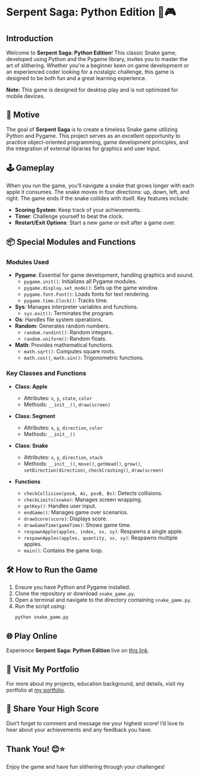 # Serpent Saga: Python Edition 🐍🎮

## Introduction

Welcome to **Serpent Saga: Python Edition**! This classic Snake game, developed using Python and the Pygame library, invites you to master the art of slithering. Whether you're a beginner keen on game development or an experienced coder looking for a nostalgic challenge, this game is designed to be both fun and a great learning experience.

**Note:** This game is designed for desktop play and is not optimized for mobile devices.

## 🎯 Motive

The goal of **Serpent Saga** is to create a timeless Snake game utilizing Python and Pygame. This project serves as an excellent opportunity to practice object-oriented programming, game development principles, and the integration of external libraries for graphics and user input.

## 🕹️ Gameplay

When you run the game, you’ll navigate a snake that grows longer with each apple it consumes. The snake moves in four directions: up, down, left, and right. The game ends if the snake collides with itself. Key features include:

- **Scoring System**: Keep track of your achievements.
- **Timer**: Challenge yourself to beat the clock.
- **Restart/Exit Options**: Start a new game or exit after a game over.

## 📦 Special Modules and Functions

### Modules Used

- **Pygame**: Essential for game development, handling graphics and sound.
  - `pygame.init()`: Initializes all Pygame modules.
  - `pygame.display.set_mode()`: Sets up the game window.
  - `pygame.font.Font()`: Loads fonts for text rendering.
  - `pygame.time.Clock()`: Tracks time.
- **Sys**: Manages interpreter variables and functions.
  - `sys.exit()`: Terminates the program.
- **Os**: Handles file system operations.
- **Random**: Generates random numbers.
  - `random.randint()`: Random integers.
  - `random.uniform()`: Random floats.
- **Math**: Provides mathematical functions.
  - `math.sqrt()`: Computes square roots.
  - `math.cos()`, `math.sin()`: Trigonometric functions.

### Key Classes and Functions

- **Class: Apple**
  - Attributes: `x`, `y`, `state`, `color`
  - Methods: `__init__()`, `draw(screen)`

- **Class: Segment**
  - Attributes: `x`, `y`, `direction`, `color`
  - Methods: `__init__()`

- **Class: Snake**
  - Attributes: `x`, `y`, `direction`, `stack`
  - Methods: `__init__()`, `move()`, `getHead()`, `grow()`, `setDirection(direction)`, `checkCrashing()`, `draw(screen)`

- **Functions**
  - `checkCollision(posA, As, posB, Bs)`: Detects collisions.
  - `checkLimits(snake)`: Manages screen wrapping.
  - `getKey()`: Handles user input.
  - `endGame()`: Manages game over scenarios.
  - `drawScore(score)`: Displays score.
  - `drawGameTime(gameTime)`: Shows game time.
  - `respawnApple(apples, index, sx, sy)`: Respawns a single apple.
  - `respawnApples(apples, quantity, sx, sy)`: Respawns multiple apples.
  - `main()`: Contains the game loop.

## 🛠️ How to Run the Game

1. Ensure you have Python and Pygame installed.
2. Clone the repository or download `snake_game.py`.
3. Open a terminal and navigate to the directory containing `snake_game.py`.
4. Run the script using:
   ```bash
   python snake_game.py
   ```

## 🌐 Play Online

Experience **Serpent Saga: Python Edition** live on [this link](https://snake-game-using-python.onrender.com).

## 🌟 Visit My Portfolio

For more about my projects, education background, and details, visit my portfolio at [my portfolio](https://new-portfolio-lfys.onrender.com).

## 💬 Share Your High Score

Don’t forget to comment and message me your highest score! I’d love to hear about your achievements and any feedback you have.

## Thank You! 😊⭐

Enjoy the game and have fun slithering through your challenges!
